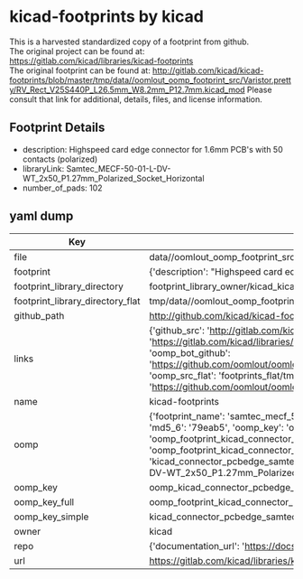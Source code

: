 # kicad-footprints by kicad  
This is a harvested standardized copy of a footprint from github.  
The original project can be found at:  
https://gitlab.com/kicad/libraries/kicad-footprints  
The original footprint can be found at:
http://gitlab.com/kicad/kicad-footprints/blob/master/tmp/data//oomlout_oomp_footprint_src/Varistor.pretty/RV_Rect_V25S440P_L26.5mm_W8.2mm_P12.7mm.kicad_mod
Please consult that link for additional, details, files, and license information.  
## Footprint Details
* description: Highspeed card edge connector for 1.6mm PCB's with 50 contacts (polarized)  
* libraryLink: Samtec_MECF-50-01-L-DV-WT_2x50_P1.27mm_Polarized_Socket_Horizontal  
* number_of_pads: 102  
## yaml dump  
| Key | Value |  
| --- | --- |  
| file | data//oomlout_oomp_footprint_src/kicad-footprints/Connector_PCBEdge.pretty/Samtec_MECF-50-01-L-DV-WT_2x50_P1.27mm_Polarized_Socket_Horizontal.kicad_mod |  
| footprint | {'description': "Highspeed card edge connector for 1.6mm PCB's with 50 contacts (polarized)", 'libraryLink': 'Samtec_MECF-50-01-L-DV-WT_2x50_P1.27mm_Polarized_Socket_Horizontal', 'number_of_pads': 102} |  
| footprint_library_directory | footprint_library_owner/kicad_kicad-footprints/ |  
| footprint_library_directory_flat | tmp/data//oomlout_oomp_footprint_src/footprints_flat/kicad_connector_pcbedge_samtec_mecf_50_01_l_dv_wt_2x50_p1_27mm_polarized_socket_horizontal/working |  
| github_path | http://github.com/kicad/kicad-footprints/blob/master/tmp/data//oomlout_oomp_footprint_src/Connector_PCBEdge.pretty/Samtec_MECF-50-01-L-DV-WT_2x50_P1.27mm_Polarized_Socket_Horizontal.kicad_mod |  
| links | {'github_src': 'http://gitlab.com/kicad/kicad-footprints/blob/master/tmp/data//oomlout_oomp_footprint_src/Varistor.pretty/RV_Rect_V25S440P_L26.5mm_W8.2mm_P12.7mm.kicad_mod', 'github_src_repo': 'https://gitlab.com/kicad/libraries/kicad-footprints', 'oomp_bot': 'tmp/data//oomlout_oomp_footprint_src/footprints/kicad_connector_pcbedge_samtec_mecf_50_01_l_dv_wt_2x50_p1_27mm_polarized_socket_horizontal/working', 'oomp_bot_github': 'https://github.com/oomlout/oomlout_oomp_footprint_bot/tree/main/tmp/data//oomlout_oomp_footprint_src/footprints/kicad_connector_pcbedge_samtec_mecf_50_01_l_dv_wt_2x50_p1_27mm_polarized_socket_horizontal/working', 'oomp_src_flat': 'footprints_flat/tmp/data//oomlout_oomp_footprint_src/footprints_flat/kicad_connector_pcbedge_samtec_mecf_50_01_l_dv_wt_2x50_p1_27mm_polarized_socket_horizontal/working', 'oomp_src_flat_github': 'https://github.com/oomlout/oomlout_oomp_footprint_src/tree/main/tmp/data//oomlout_oomp_footprint_src/footprints_flat/kicad_connector_pcbedge_samtec_mecf_50_01_l_dv_wt_2x50_p1_27mm_polarized_socket_horizontal/working'} |  
| name | kicad-footprints |  
| oomp | {'footprint_name': 'samtec_mecf_50_01_l_dv_wt_2x50_p1_27mm_polarized_socket_horizontal', 'library_name': 'connector_pcbedge', 'md5': '79eab5564bb880cd0d9eb09d38435d51', 'md5_10': '79eab5564b', 'md5_5': '79eab', 'md5_6': '79eab5', 'oomp_key': 'oomp_kicad_connector_pcbedge_samtec_mecf_50_01_l_dv_wt_2x50_p1_27mm_polarized_socket_horizontal', 'oomp_key_extra': 'oomp_footprint_kicad_connector_pcbedge_samtec_mecf_50_01_l_dv_wt_2x50_p1_27mm_polarized_socket_horizontal', 'oomp_key_full': 'oomp_footprint_kicad_connector_pcbedge_samtec_mecf_50_01_l_dv_wt_2x50_p1_27mm_polarized_socket_horizontal_79eab5', 'oomp_key_simple': 'kicad_connector_pcbedge_samtec_mecf_50_01_l_dv_wt_2x50_p1_27mm_polarized_socket_horizontal', 'original_filename': 'data//oomlout_oomp_footprint_src/kicad-footprints/Connector_PCBEdge.pretty/Samtec_MECF-50-01-L-DV-WT_2x50_P1.27mm_Polarized_Socket_Horizontal.kicad_mod', 'owner_name': 'kicad'} |  
| oomp_key | oomp_kicad_connector_pcbedge_samtec_mecf_50_01_l_dv_wt_2x50_p1_27mm_polarized_socket_horizontal |  
| oomp_key_full | oomp_footprint_kicad_connector_pcbedge_samtec_mecf_50_01_l_dv_wt_2x50_p1_27mm_polarized_socket_horizontal |  
| oomp_key_simple | kicad_connector_pcbedge_samtec_mecf_50_01_l_dv_wt_2x50_p1_27mm_polarized_socket_horizontal |  
| owner | kicad |  
| repo | {'documentation_url': 'https://docs.github.com/rest/repos/repos#get-a-repository', 'message': 'Not Found'} |  
| url | https://gitlab.com/kicad/libraries/kicad-footprints |  


